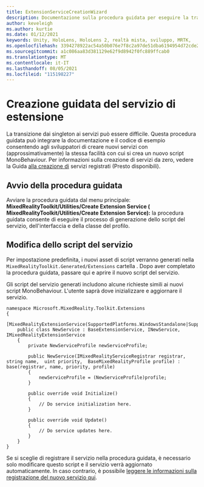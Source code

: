 ```yaml
---
title: ExtensionServiceCreationWizard
description: Documentazione sulla procedura guidata per eseguire la transizione dai singleton ai servizi MRTK
author: keveleigh
ms.author: kurtie
ms.date: 01/12/2021
keywords: Unity, HoloLens, HoloLens 2, realtà mista, sviluppo, MRTK,
ms.openlocfilehash: 3394278922ac54a50b076e7f8c2a97de51dba6194954d72cde2d2b046a66cc0d
ms.sourcegitcommit: a1c086aa83d381129e62f9d8942f0fc889ffcab0
ms.translationtype: MT
ms.contentlocale: it-IT
ms.lasthandoff: 08/05/2021
ms.locfileid: "115198227"
---
```

# <a name="extension-service-creation-wizard"></a>Creazione guidata del servizio di estensione

La transizione dai singleton ai servizi può essere difficile. Questa procedura guidata può integrare la documentazione e il codice di esempio consentendo agli sviluppatori di creare nuovi servizi con (approssimativamente) la stessa facilità con cui si crea un nuovo script MonoBehaviour. Per informazioni sulla creazione di servizi da zero, vedere la Guida [alla creazione di](../../configuration/mixed-reality-configuration-guide.md) servizi registrati (Presto disponibili).

## <a name="launching-the-wizard"></a>Avvio della procedura guidata

Avviare la procedura guidata dal menu principale: **MixedRealityToolkit/Utilities/Create Extension Service ( MixedRealityToolkit/Utilities/Create Extension Service):** la procedura guidata consente di eseguire il processo di generazione dello script del servizio, dell'interfaccia e della classe del profilo.

## <a name="editing-your-service-script"></a>Modifica dello script del servizio

Per impostazione predefinita, i nuovi asset di script verranno generati nella `MixedRealityToolkit.Generated/Extensions` cartella . Dopo aver completato la procedura guidata, passare qui e aprire il nuovo script del servizio.

Gli script del servizio generati includono alcune richieste simili ai nuovi script MonoBehaviour. L'utente saprà dove inizializzare e aggiornare il servizio.

    namespace Microsoft.MixedReality.Toolkit.Extensions
    {
        [MixedRealityExtensionService(SupportedPlatforms.WindowsStandalone|SupportedPlatforms.MacStandalone|SupportedPlatforms.LinuxStandalone|SupportedPlatforms.WindowsUniversal)]
        public class NewService : BaseExtensionService, INewService, IMixedRealityExtensionService
        {
            private NewServiceProfile newServiceProfile;
    
            public NewService(IMixedRealityServiceRegistrar registrar,  string name,  uint priority,  BaseMixedRealityProfile profile) : base(registrar, name, priority, profile) 
            {
                newServiceProfile = (NewServiceProfile)profile;
            }
    
            public override void Initialize()
            {
                // Do service initialization here.
            }
    
            public override void Update()
            {
                // Do service updates here.
            }
        }
    }

Se si sceglie di registrare il servizio nella procedura guidata, è necessario solo modificare questo script e il servizio verrà aggiornato automaticamente. In caso contrario, è possibile [leggere le informazioni sulla registrazione del nuovo servizio qui](../../configuration/mixed-reality-configuration-guide.md).
